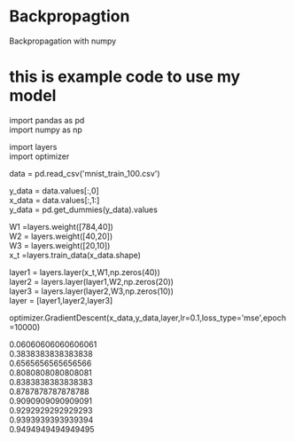 # Backpropagtion
Backpropagation with numpy

# this is example code to use my model
import pandas as pd  
import numpy as np  

import layers  
import optimizer  

data = pd.read_csv('mnist_train_100.csv')    

y_data = data.values[:,0]  
x_data = data.values[:,1:]  
y_data = pd.get_dummies(y_data).values  

W1 =layers.weight([784,40])  
W2 = layers.weight([40,20])  
W3 = layers.weight([20,10])  
x_t =layers.train_data(x_data.shape)  

layer1 = layers.layer(x_t,W1,np.zeros(40))  
layer2 = layers.layer(layer1,W2,np.zeros(20))  
layer3 = layers.layer(layer2,W3,np.zeros(10))  
layer = [layer1,layer2,layer3]  

optimizer.GradientDescent(x_data,y_data,layer,lr=0.1,loss_type='mse',epoch=10000)  


0.06060606060606061  
0.3838383838383838  
0.6565656565656566  
0.8080808080808081  
0.8383838383838383  
0.8787878787878788  
0.9090909090909091  
0.9292929292929293  
0.9393939393939394  
0.9494949494949495  

